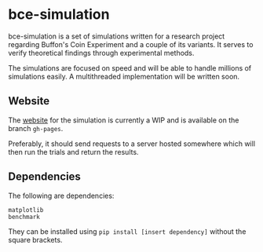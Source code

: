 # bce-simulation

bce-simulation is a set of simulations written for a research project regarding Buffon's Coin Experiment and a couple of its variants. It serves to verify theoretical findings through experimental methods.

The simulations are focused on speed and will be able to handle millions of simulations easily. A multithreaded implementation will be written soon.

## Website

The [website](https://wei2912.github.io/bce-simulation) for the simulation is currently a WIP and is available on the branch `gh-pages`.

Preferably, it should send requests to a server hosted somewhere which will then run the trials and return the results.

## Dependencies

The following are dependencies:

	matplotlib
	benchmark

They can be installed using `pip install [insert dependency]` without the square brackets.